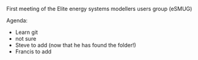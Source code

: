 First meeting of the Elite energy systems modellers users group (eSMUG)

Agenda:

* Learn git
* not sure
* Steve to add (now that he has found the folder!)
* Francis to add